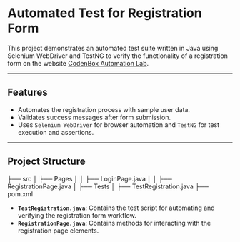 # Automated Test for Registration Form

This project demonstrates an automated test suite written in Java using Selenium WebDriver and TestNG to verify the functionality of a registration form on the website [CodenBox Automation Lab](https://codenboxautomationlab.com/registration-form/).

---

## Features

- Automates the registration process with sample user data.
- Validates success messages after form submission.
- Uses `Selenium WebDriver` for browser automation and `TestNG` for test execution and assertions.

---

## Project Structure
├── src
│ ├── Pages
│ │ ├── LoginPage.java
│ │ ├── RegistrationPage.java
│ ├── Tests
│ ├── TestRegistration.java
├── pom.xml

- **`TestRegistration.java`**: Contains the test script for automating and verifying the registration form workflow.
- **`RegistrationPage.java`**: Contains methods for interacting with the registration page elements.
